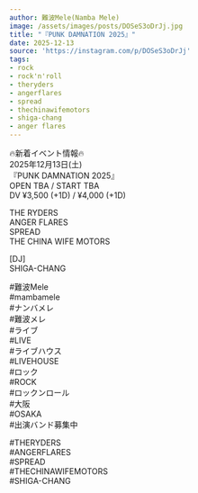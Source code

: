 ```yaml
---
author: 難波Mele(Namba Mele)
image: /assets/images/posts/DOSeS3oDrJj.jpg
title: "『PUNK DAMNATION 2025』"
date: 2025-12-13
source: 'https://instagram.com/p/DOSeS3oDrJj'
tags:
- rock
- rock'n'roll
- theryders
- angerflares
- spread
- thechinawifemotors
- shiga-chang
- anger flares
---
```

🔥新着イベント情報🔥<br>
2025年12月13日(土)<br>
『PUNK DAMNATION 2025』<br>
OPEN TBA / START TBA<br>
DV ¥3,500 (+1D) / ¥4,000 (+1D)

THE RYDERS <br>
ANGER FLARES <br>
SPREAD <br>
THE CHINA WIFE MOTORS 

[DJ]<br>
SHIGA-CHANG

#難波Mele<br>
#mambamele<br>
#ナンバメレ<br>
#難波メレ<br>
#ライブ<br>
#LIVE<br>
#ライブハウス<br>
#LIVEHOUSE<br>
#ロック<br>
#ROCK<br>
#ロックンロール<br>
#大阪<br>
#OSAKA<br>
#出演バンド募集中

#THERYDERS<br>
#ANGERFLARES<br>
#SPREAD<br>
#THECHINAWIFEMOTORS<br>
#SHIGA-CHANG